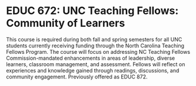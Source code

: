 # EDUC 672: UNC Teaching Fellows: Community of Learners

This course is required during both fall and spring semesters for all UNC students currently receiving funding through the North Carolina Teaching Fellows Program. The course will focus on addressing NC Teaching Fellows Commission-mandated enhancements in areas of leadership, diverse learners, classroom management, and assessment. Fellows will reflect on experiences and knowledge gained through readings, discussions, and community engagement. Previously offered as EDUC 872.